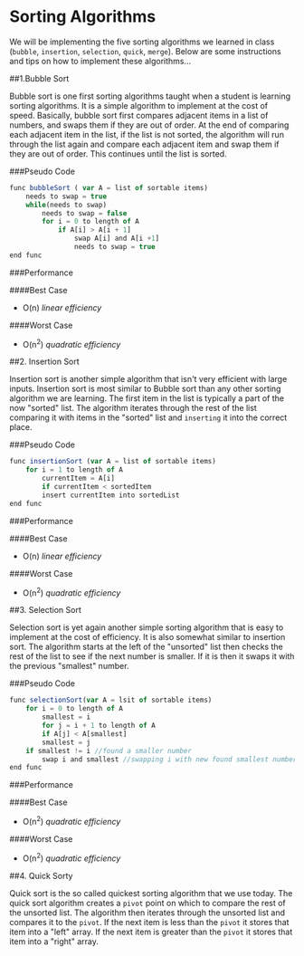 # Sorting Algorithms

We will be implementing the five sorting algorithms we learned in class (`bubble`, `insertion`, `selection`, `quick`, `merge`).
Below are some instructions and tips on how to implement these algorithms...

##1.Bubble Sort

Bubble sort is one first sorting algorithms taught when a student is learning sorting algorithms.  It is a simple algorithm to implement at the cost of speed.  Basically, bubble sort first compares adjacent items in a list of numbers, and swaps them if they are out of order.  At the end of comparing each adjacent item in the list, if the list is not sorted, the algorithm will run through the list again and compare each adjacent item and swap them if they are out of order.  This continues until the list is sorted.

###Pseudo Code

```javascript
func bubbleSort ( var A = list of sortable items)
    needs to swap = true
    while(needs to swap)
        needs to swap = false
        for i = 0 to length of A
            if A[i] > A[i + 1]
                swap A[i] and A[i +1]
                needs to swap = true
end func
```

###Performance

####Best Case

* O(n) *linear efficiency*

####Worst Case

* O(n<sup>2</sup>) *quadratic efficiency*

##2. Insertion Sort

Insertion sort is another simple algorithm that isn't very efficient with large inputs.  Insertion sort is most similar to Bubble sort than any other sorting algorithm we are learning.  The first item in the list is typically a part of the now "sorted" list.  The algorithm iterates through the rest of the list comparing it with items in the "sorted" list and `inserting` it into the correct place.

###Pseudo Code

```javascript
func insertionSort (var A = list of sortable items)
    for i = 1 to length of A
        currentItem = A[i]
        if currentItem < sortedItem
        insert currentItem into sortedList
end func
```

###Performance

####Best Case

* O(n) *linear efficiency*

####Worst Case

* O(n<sup>2</sup>) *quadratic efficiency*

##3. Selection Sort

Selection sort is yet again another simple sorting algorithm that is easy to implement at the cost of efficiency.  It is also somewhat similar to insertion sort.  The algorithm starts at the left of the "unsorted" list then checks the rest of the list to see if the next number is smaller.  If it is then it swaps it with the previous "smallest" number.

###Pseudo Code

```javascript
func selectionSort(var A = lsit of sortable items)
    for i = 0 to length of A
        smallest = i
        for j = i + 1 to length of A
        if A[j] < A[smallest]
        smallest = j
    if smallest != i //found a smaller number
        swap i and smallest //swapping i with new found smallest number
end func
```

###Performance

####Best Case

* O(n<sup>2</sup>) *quadratic efficiency*

####Worst Case

* O(n<sup>2</sup>) *quadratic efficiency*

##4. Quick Sorty

Quick sort is the so called quickest sorting algorithm that we use today.  The quick sort algorithm creates a `pivot` point on which to compare the rest of the unsorted list.  The algorithm then iterates through the unsorted list and compares it to the `pivot`.  If the next item is less than the `pivot` it stores that item into a "left" array.  If the next item is greater than the `pivot` it stores that item into a "right" array.